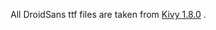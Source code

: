 All DroidSans ttf files are taken from 
[Kivy 1.8.0](https://github.com/kivy/kivy/tree/1.8.0/kivy/data/fonts) .

